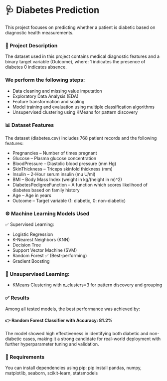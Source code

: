 
# 🩺 Diabetes Prediction 
This project focuses on predicting whether a patient is diabetic based on diagnostic health measurements. 
### 📌 Project Description
The dataset used in this project contains medical diagnostic features and a binary target variable (Outcome), where:
1 indicates the presence of diabetes
0 indicates absence.

### We perform the following steps:
- Data cleaning and missing value imputation
- Exploratory Data Analysis (EDA)
- Feature transformation and scaling
- Model training and evaluation using multiple classification algorithms
- Unsupervised clustering using KMeans for pattern discovery

### 📊 Dataset Features
The dataset (diabetes.csv) includes 768 patient records and the following features:
- Pregnancies – Number of times pregnant
- Glucose – Plasma glucose concentration
- BloodPressure – Diastolic blood pressure (mm Hg)
- SkinThickness – Triceps skinfold thickness (mm)
- Insulin – 2-Hour serum insulin (mu U/ml)
- BMI – Body Mass Index (weight in kg/(height in m)^2)
- DiabetesPedigreeFunction – A function which scores likelihood of diabetes based on family history
- Age – Age in years
- Outcome – Target variable (1: diabetic, 0: non-diabetic)

### ⚙️ Machine Learning Models Used
✅ Supervised Learning:
- Logistic Regression
- K-Nearest Neighbors (KNN)
- Decision Tree
- Support Vector Machine (SVM)
- Random Forest ✅ (Best-performing)
- Gradient Boosting

### 🔄 Unsupervised Learning:
- KMeans Clustering with n_clusters=3 for pattern discovery and grouping

### ✅ Results
Among all tested models, the best performance was achieved by:
#### 👉 Random Forest Classifier with Accuracy: 81.2%
The model showed high effectiveness in identifying both diabetic and non-diabetic cases, making it a strong candidate for real-world deployment with further hyperparameter tuning and validation.


### 🧾 Requirements
You can install dependencies using pip:
pip install pandas, numpy, matplotlib, seaborn, scikit-learn, statsmodels
